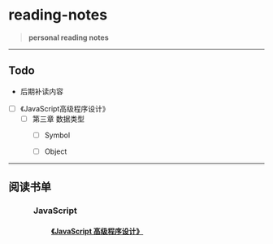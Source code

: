# reading-notes
>**personal reading notes**

---
 
## Todo 
- 后期补读内容
- [ ] 《JavaScript高级程序设计》
    - [ ] 第三章 数据类型
        - [ ] Symbol
        - [ ] Object 


---

## 阅读书单

### &emsp;&emsp;&emsp;JavaScript
#### &emsp;&emsp;&emsp;&emsp;&emsp;&emsp;[《JavaScript 高级程序设计》](/%E8%AF%BB%E4%B9%A6%E7%AC%94%E8%AE%B0/JavaScript/JavaScript%20%E9%AB%98%E7%BA%A7%E7%A8%8B%E5%BA%8F%E8%AE%BE%E8%AE%A1/index.md)

